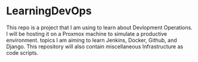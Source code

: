 # LearningDevOps
This repo is a project that I am using to learn about Devlopment Operations. I will be hosting it on a Proxmox machine to simulate a productive environment. topics I am aiming to learn Jenkins, Docker, Github, and Django. This repository will also contain miscellaneous Infrastructure as code scripts.     

